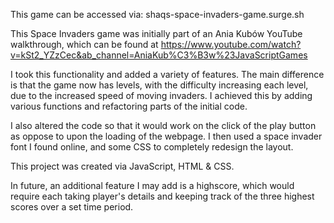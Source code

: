 This game can be accessed via: shaqs-space-invaders-game.surge.sh

This Space Invaders game was initially part of an Ania Kubów YouTube walkthrough, which can be found at https://www.youtube.com/watch?v=kSt2_YZzCec&ab_channel=AniaKub%C3%B3w%23JavaScriptGames

I took this functionality and added a variety of features. The main difference is that the game now has levels, with the difficulty increasing each level, due to the increased speed of moving invaders. I achieved this by adding various functions and refactoring parts of the initial code.

I also altered the code so that it would work on the click of the play button as oppose to upon the loading of the webpage. I then used a space invader font I found online, and some CSS to completely redesign the layout.

This project was created via JavaScript, HTML & CSS.

In future, an additional feature I may add is a highscore, which would require each taking player's details and keeping track of the three highest scores over a set time period.